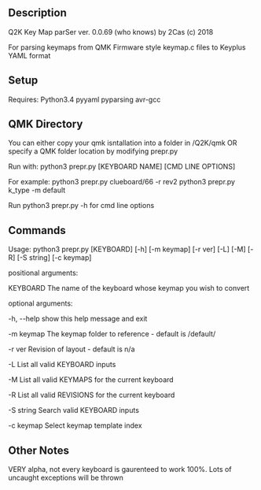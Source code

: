 ## Description

Q2K Key Map parSer ver. 0.0.69 (who knows) by 2Cas (c) 2018

For parsing keymaps from QMK Firmware style keymap.c files to Keyplus YAML format


## Setup

Requires: Python3.4 pyyaml pyparsing
avr-gcc

## QMK Directory

You can either copy your qmk isntallation into a folder in /Q2K/qmk 
OR specify a QMK folder location by modifying prepr.py

Run with:
python3 prepr.py [KEYBOARD NAME] [CMD LINE OPTIONS]

For example:
python3 prepr.py clueboard/66 -r rev2
python3 prepr.py k_type -m default

Run python3 prepr.py -h for cmd line options

## Commands
Usage: python3 prepr.py [KEYBOARD] [-h] [-m keymap] [-r ver] [-L] [-M] [-R] [-S string] [-c keymap] 

positional arguments:

  KEYBOARD    The name of the keyboard whose keymap you wish to convert

optional arguments:

  -h, --help  show this help message and exit

  -m keymap   The keymap folder to reference - default is /default/
  
  -r ver      Revision of layout - default is n/a
  
  -L          List all valid KEYBOARD inputs
  
  -M          List all valid KEYMAPS for the current keyboard
  
  -R          List all valid REVISIONS for the current keyboard
  
  -S string   Search valid KEYBOARD inputs
  
  -c keymap   Select keymap template index
  


## Other Notes


VERY alpha, not every keyboard is gaurenteed to work 100%. Lots of uncaught exceptions will be thrown
